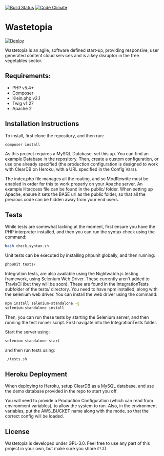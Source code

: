 [![Build Status](https://travis-ci.org/OhmGeek/Wastetopia.svg?branch=master)](https://travis-ci.org/OhmGeek/Wastetopia)
[![Code Climate](https://codeclimate.com/github/OhmGeek/Wastetopia.png)](https://codeclimate.com/github/OhmGeek/Wastetopia)


# Wastetopia

[![Deploy](https://www.herokucdn.com/deploy/button.svg)](https://heroku.com/deploy?template=https://github.com/OhmGeek/Wastetopia)

Wastetopia is an agile, software defined start-up, providing responsive, user generated content cloud services and is a key disruptor in the free vegetables sector.

## Requirements:
- PHP v5.4+
- Composer
- Klein.php v2.1
- Twig v1.27
- Apache 2

## Installation Instructions
To install, first clone the repository, and then run:

```bash
composer install
```

As this project requires a MySQL Database, set this up. You can find an example Database in the repository. 
Then, create a custom configuration, or use one already specified (the production configuration is designed to work with ClearDB on Heroku, with a URL specified in the Config Vars).

The index.php file manages all the routing, and so ModRewrite must be enabled in order for this to work properly on your Apache server. An example Htaccess file can be found in the public/ folder. When setting up Apache, ensure it sets the BASE url as the public folder, so that all the precious code can be hidden away from your end users.

## Tests
While tests are somewhat lacking at the moment, first ensure you have the PHP interpreter installed, and then you can run the syntax check using the command:

```bash
bash check_syntax.sh
```
Unit tests can be executed by installing phpunit globally, and then running:

```bash
phpunit tests/
```
Integration tests, are also available using the Nightwatch.js testing framework, using Selenium Web Driver. These currently aren't added to TravisCI (but they will be soon). These are found in the IntegrationTests subfolder of the tests/ directory. You need to have npm installed, along with the selenium web driver. You can install the web driver using the command:

```bash
npm install selenium-standalone -g
selenium-standalone install
```
Then, you can run these tests by starting the Selenium server, and then running the test runner script. First navigate into the IntegrationTests folder.

Start the server using:

```bash
selenium-standalone start
```

and then run tests using:

```bash
./tests.sh
```
## Heroku Deployment
When deploying to Heroku, setup ClearDB as a MySQL database, and use the demo database provided in the repo to start you off.

You will need to provide a Production Configuration (which can read from environment variables), to allow the system to run. Also, in the environment variables, put the AWS_BUCKET name along with the mode, so that the correct config will be loaded.

## License
Wastetopia is developed under GPL-3.0. Feel free to use any part of this project in your own, but make sure you share it! :D
